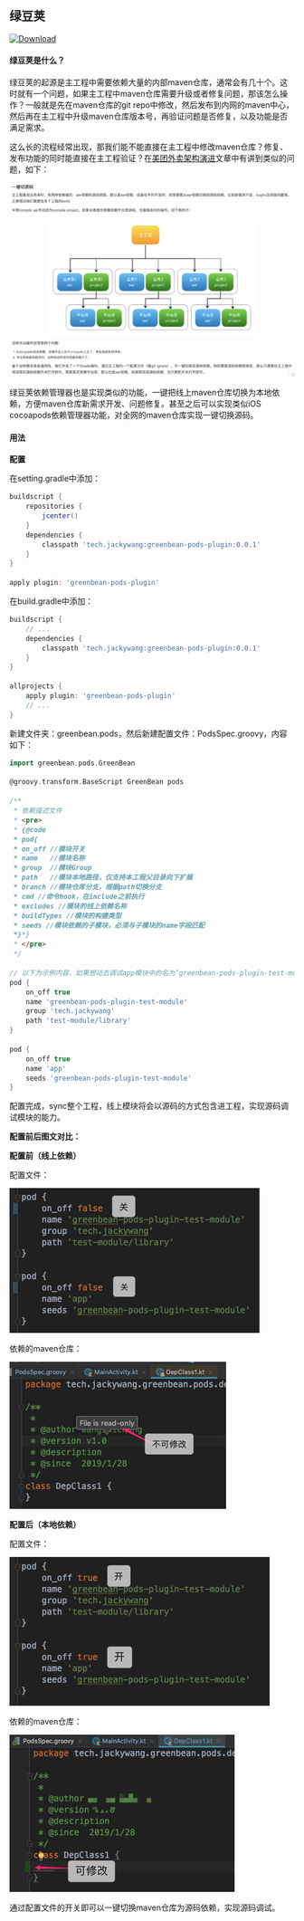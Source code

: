 ## 绿豆荚

[ ![Download](https://api.bintray.com/packages/jackyjacky/maven/greenbean-pods-plugin/images/download.svg?version=0.0.1) ](https://bintray.com/jackyjacky/maven/greenbean-pods-plugin/0.0.1/link)

#### 绿豆荚是什么？

绿豆荚的起源是主工程中需要依赖大量的内部maven仓库，通常会有几十个。这时就有一个问题，如果主工程中maven仓库需要升级或者修复问题，那该怎么操作？一般就是先在maven仓库的git repo中修改，然后发布到内网的maven中心，然后再在主工程中升级maven仓库版本号，再验证问题是否修复，以及功能是否满足需求。

这么长的流程经常出现，那我们能不能直接在主工程中修改maven仓库？修复、发布功能的同时能直接在主工程验证？在[美团外卖架构演进](https://tech.meituan.com/2018/03/16/meituan-food-delivery-android-architecture-evolution.html)文章中有讲到类似的问题，如下：

![image-20190129101936404](pic/image-20190129101936404.png)

绿豆荚依赖管理器也是实现类似的功能，一键把线上maven仓库切换为本地依赖，方便maven仓库新需求开发、问题修复。甚至之后可以实现类似iOS cocoapods依赖管理器功能，对全网的maven仓库实现一键切换源码。

#### 用法

**配置**

在setting.gradle中添加：

```groovy
buildscript {
    repositories {
        jcenter()
    }
    dependencies {
        classpath 'tech.jackywang:greenbean-pods-plugin:0.0.1'
    }
}

apply plugin: 'greenbean-pods-plugin'
```

在build.gradle中添加：

```groovy
buildscript {
    // ...
    dependencies {
        classpath 'tech.jackywang:greenbean-pods-plugin:0.0.1'
    }
}

allprojects {
    apply plugin: 'greenbean-pods-plugin'
    // ...
}
```

新建文件夹：greenbean.pods，然后新建配置文件：PodsSpec.groovy，内容如下：

```groovy
import greenbean.pods.GreenBean

@groovy.transform.BaseScript GreenBean pods

/**
 * 依赖描述文件
 * <pre>
 * {@code
 * pod{
 * on_off //模块开关
 * name   //模块名称
 * group  //模块Group
 * path   //模块本地路径，仅支持本工程父目录向下扩展
 * branch //模块仓库分支，根据path切换分支
 * cmd //命令hook，在include之前执行
 * excludes //模块的线上依赖名称
 * buildTypes //模块的构建类型
 * seeds //模块依赖的子模块，必须与子模块的name字段匹配
 *}*}
 * </pre>
 */

// 以下为示例内容，如果想动态调试app模块中的名为‘greenbean-pods-plugin-test-module’的线上模块，则先配置如下。
pod {
    on_off true
    name 'greenbean-pods-plugin-test-module'
    group 'tech.jackywang'
    path 'test-module/library'
}

pod {
    on_off true
    name 'app'
    seeds 'greenbean-pods-plugin-test-module'
}
```

配置完成，sync整个工程，线上模块将会以源码的方式包含进工程，实现源码调试模块的能力。

**配置前后图文对比：**

**配置前（线上依赖）**

配置文件：

![image-20190129105234167](pic/image-20190129105234167.png)

依赖的maven仓库：

![image-20190129105400191](pic/image-20190129105400191.png)

**配置后（本地依赖）**

配置文件：

![image-20190129105604524](pic/image-20190129105604524.png)

依赖的maven仓库：

![image-20190129105815769](pic/image-20190129105815769.png)

通过配置文件的开关即可以一键切换maven仓库为源码依赖，实现源码调试。